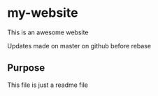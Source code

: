 # my-website

This is an awesome website

Updates made on master on github before rebase

## Purpose

This file is just a readme file
